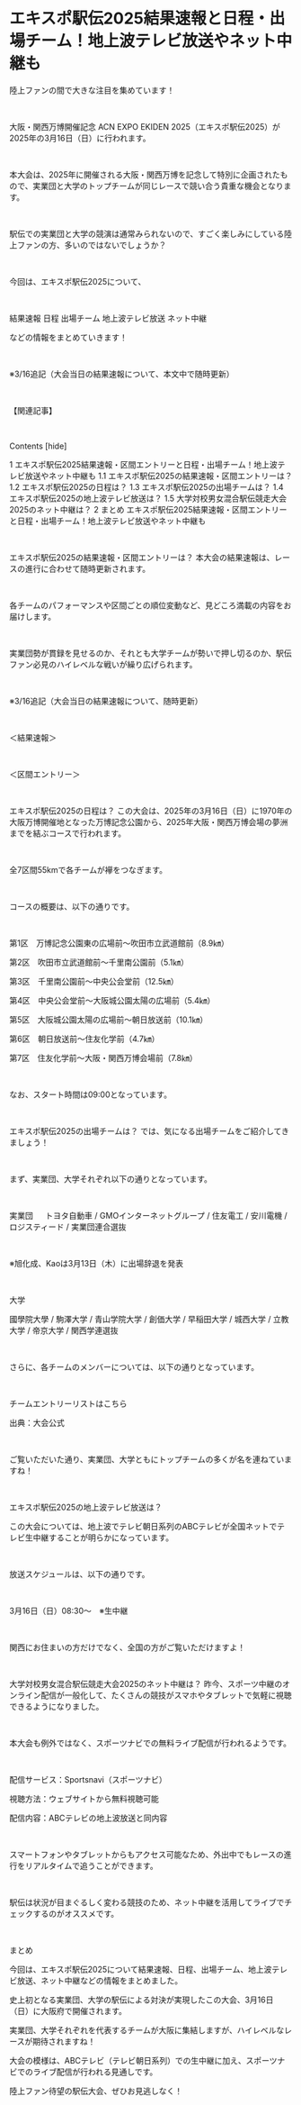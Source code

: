 # エキスポ駅伝2025結果速報と日程・出場チーム！地上波テレビ放送やネット中継も
陸上ファンの間で大きな注目を集めています！

 

大阪・関西万博開催記念 ACN EXPO EKIDEN 2025（エキスポ駅伝2025）が2025年の3月16日（日）に行われます。

 

本大会は、2025年に開催される大阪・関西万博を記念して特別に企画されたもので、実業団と大学のトップチームが同じレースで競い合う貴重な機会となります。

 

駅伝での実業団と大学の競演は通常みられないので、すごく楽しみにしている陸上ファンの方、多いのではないでしょうか？

 

今回は、エキスポ駅伝2025について、

 

結果速報
日程
出場チーム
地上波テレビ放送
ネット中継
 

などの情報をまとめていきます！


 

※3/16追記（大会当日の結果速報について、本文中で随時更新）

 

【関連記事】

 



Contents [hide]

1 エキスポ駅伝2025結果速報・区間エントリーと日程・出場チーム！地上波テレビ放送やネット中継も
1.1 エキスポ駅伝2025の結果速報・区間エントリーは？
1.2 エキスポ駅伝2025の日程は？
1.3 エキスポ駅伝2025の出場チームは？
1.4 エキスポ駅伝2025の地上波テレビ放送は？
1.5 大学対校男女混合駅伝競走大会2025のネット中継は？
2 まとめ
エキスポ駅伝2025結果速報・区間エントリーと日程・出場チーム！地上波テレビ放送やネット中継も

 

エキスポ駅伝2025の結果速報・区間エントリーは？
本大会の結果速報は、レースの進行に合わせて随時更新されます。

 

各チームのパフォーマンスや区間ごとの順位変動など、見どころ満載の内容をお届けします。

 

実業団勢が貫録を見せるのか、それとも大学チームが勢いで押し切るのか、駅伝ファン必見のハイレベルな戦いが繰り広げられます。

 

※3/16追記（大会当日の結果速報について、随時更新）

 

＜結果速報＞

 

＜区間エントリー＞

 

 

エキスポ駅伝2025の日程は？
この大会は、2025年の3月16日（日）に1970年の大阪万博開催地となった万博記念公園から、2025年大阪・関西万博会場の夢洲までを結ぶコースで行われます。

 

全7区間55kmで各チームが襷をつなぎます。

 

コースの概要は、以下の通りです。

 

第1区　万博記念公園東の広場前～吹田市立武道館前（8.9㎞）

第2区　吹田市立武道館前～千里南公園前（5.1㎞）

第3区　千里南公園前～中央公会堂前（12.5㎞）

第4区　中央公会堂前～大阪城公園太陽の広場前（5.4㎞）

第5区　大阪城公園太陽の広場前～朝日放送前（10.1㎞）

第6区　朝日放送前～住友化学前（4.7㎞）

第7区　住友化学前～大阪・関西万博会場前（7.8㎞）

 

なお、スタート時間は09:00となっています。

 

 

エキスポ駅伝2025の出場チームは？
では、気になる出場チームをご紹介してきましょう！

 

まず、実業団、大学それぞれ以下の通りとなっています。

 

実業団
　
トヨタ自動車 / GMOインターネットグループ / 住友電工 / 安川電機 / ロジスティード / 実業団連合選抜

 

※旭化成、Kaoは3月13日（木）に出場辞退を発表

 

大学


國學院大學 / 駒澤大学 / 青山学院大学 / 創価大学 / 早稲田大学 / 城西大学 / 立教大学 / 帝京大学 / 関西学連選抜

 

さらに、各チームのメンバーについては、以下の通りとなっています。

 

チームエントリーリストはこちら

出典：大会公式

 

ご覧いただいた通り、実業団、大学ともにトップチームの多くが名を連ねていますね！

 

エキスポ駅伝2025の地上波テレビ放送は？

この大会については、地上波でテレビ朝日系列のABCテレビが全国ネットでテレビ生中継することが明らかになっています。

 

放送スケジュールは、以下の通りです。

 

3月16日（日）08:30～　※生中継

 

関西にお住まいの方だけでなく、全国の方がご覧いただけますよ！

 

大学対校男女混合駅伝競走大会2025のネット中継は？
昨今、スポーツ中継のオンライン配信が一般化して、たくさんの競技がスマホやタブレットで気軽に視聴できるようになりました。


 

本大会も例外ではなく、スポーツナビでの無料ライブ配信が行われるようです。

 

配信サービス：Sportsnavi（スポーツナビ）

視聴方法：ウェブサイトから無料視聴可能

配信内容：ABCテレビの地上波放送と同内容

 

スマートフォンやタブレットからもアクセス可能なため、外出中でもレースの進行をリアルタイムで追うことができます。

 

駅伝は状況が目まぐるしく変わる競技のため、ネット中継を活用してライブでチェックするのがオススメです。

 

まとめ

今回は、エキスポ駅伝2025について結果速報、日程、出場チーム、地上波テレビ放送、ネット中継などの情報をまとめました。

 

史上初となる実業団、大学の駅伝による対決が実現したこの大会、3月16日（日）に大阪府で開催されます。

 

実業団、大学それぞれを代表するチームが大阪に集結しますが、ハイレベルなレースが期待されますね！

 

大会の模様は、ABCテレビ（テレビ朝日系列）での生中継に加え、スポーツナビでのライブ配信が行われる見通しです。

 

陸上ファン待望の駅伝大会、ぜひお見逃しなく！